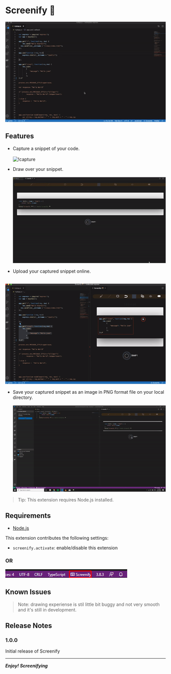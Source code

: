 # Screenify 📸

![Screenify](./demo/screenify.gif)

## Features

* Capture a snippet of your code. <br><br>
![!capture](./demo/capture.gif)

* Draw over your snippet. <br><br>
![!Draw](./demo/draw.gif)

* Upload your captured snippet online. <br><br>
  
![!upload](./demo/upload.gif)

* Save your captured snippet as an image in PNG format file on your local directory. <br><br>
![!save](./demo/save.gif)

> Tip: This extension requires Node.js installed.

## Requirements

* [Node.js](https://nodejs.org)

This extension contributes the following settings:

* `screenify.activate`: enable/disable this extension
  
### OR

![launchWithActivityBar](./demo/activityBar.png)

## Known Issues

>Note: drawing experiense is stil little bit buggy and not very smooth and it's still in development.

## Release Notes

### 1.0.0

Initial release of Screenify

-----------------------------------------------------------------------------------------------------------
***Enjoy! Screenifying***
